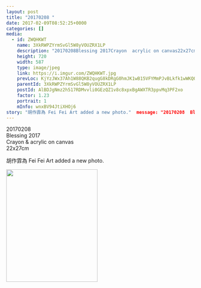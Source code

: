 ```yaml
---
layout: post
title: "20170208 " 
date: 2017-02-09T08:52:25+0000 
categories: [] 
media:
  - id: ZWQHKWT
    name: 3XkRWPZYrmSvGl5W8yVOUZRX1LP
    description: "20170208Blessing 2017Crayon  acrylic on canvas22x27cm"   
    height: 720
    width: 587
    type: image/jpeg
    link: https://i.imgur.com/ZWQHKWT.jpg
    prevLoc: KjYzJWx37Ah1W88QKB2qugG8kDRgG0hmJK1wB15VFYMmPJvBLkfk1wWKQQYBIB4q8gyOmnIzw2xElB7VSgn9LZooqKhKxxZ9jPvRC4GPlAkYN7SlBz627wn3tyz8Zw0ZxqCEjZxAp347HYMoLlEKyWfNB9Rg1n0jTXAAArAZgZh6JBDM33rPfkE6yrz00jU0YrVE0nVrH2pzGDq0MXHRxEBjGK9ECxYQW6j7zNU74ADA0Y0RSk1NEmZGXwsqJOEXwOyPIQWJzk3zxl
    parentId: 3XkRWPZYrmSvGl5W8yVOUZRX1LP
    postId: AlBDJgNmz2h517RDMvvli0GEzQZ1v8c8xpxBgAWXTR3ppvMq3PF2xo
    factor: 1.23
    portrait: 1
    mInfo: wnxBV94JtiXHOj6
story: "胡作霏為 Fei Fei Art added a new photo."  message: "20170208  Blessing 2017  Crayon  acrylic on canvas  22x27cm"
---
```


20170208  
Blessing 2017  
Crayon & acrylic on canvas  
22x27cm
 
 
[//]: #story:
胡作霏為 Fei Fei Art added a new photo.


[//]: #media:  
<a href="https://i.imgur.com/ZWQHKWT.jpg"><img src="https://i.imgur.com/ZWQHKWT.jpg" height="300" width="244" /></a> 
 
